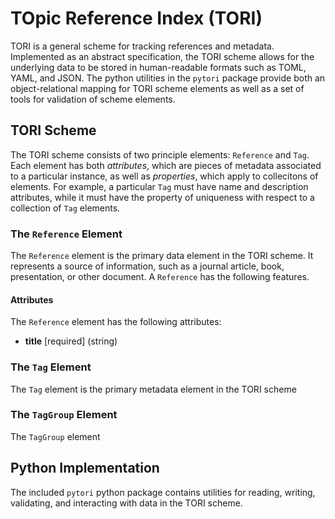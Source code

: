 # TOpic Reference Index (TORI)

TORI is a general scheme for tracking references and metadata. Implemented as an abstract specification, the TORI scheme
allows for the underlying data to be stored in human-readable formats such as TOML, YAML, and JSON. The python utilities
in the `pytori` package provide both an object-relational mapping for TORI scheme elements as well as a set of tools for
validation of scheme elements.

## TORI Scheme

The TORI scheme consists of two principle elements: `Reference` and `Tag`. Each element has both *attributes*, which are 
pieces of metadata associated to a particular instance, as well as *properties*, which apply to collecitons of elements. 
For example, a particular `Tag` must have name and description attributes, while it must have the property of uniqueness
with respect to a collection of `Tag` elements.

### The `Reference` Element

The `Reference` element is the primary data element in the TORI scheme. It represents a source of information, such as a
journal article, book, presentation, or other document. A `Reference` has the following features.

#### Attributes

The `Reference` element has the following attributes:

- **title** [required] (string)

### The `Tag` Element

The `Tag` element is the primary metadata element in the TORI scheme

### The `TagGroup` Element

The `TagGroup` element

## Python Implementation

The included `pytori` python package contains utilities for reading, writing, validating, and interacting with data in 
the TORI scheme. 

